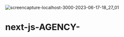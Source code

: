 ![screencapture-localhost-3000-2023-06-17-18_27_01](https://github.com/sunil9813/Creative-Agency-UI-Next-JS-/assets/67497228/04546138-7cbb-40b0-8710-ce5fed29643b)
# next-js-AGENCY-
